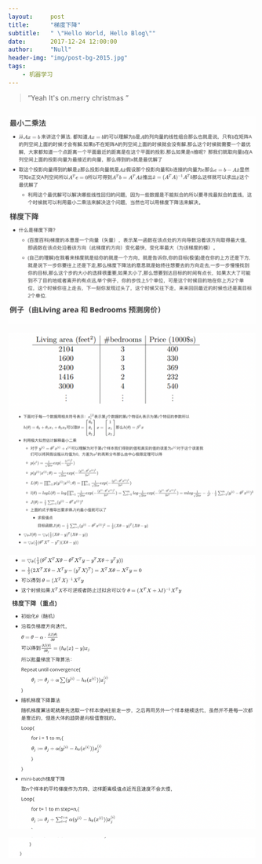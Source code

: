 ```yaml
---
layout:     post
title:      "梯度下降"
subtitle:   " \"Hello World, Hello Blog\""
date:       2017-12-24 12:00:00
author:     "Null"
header-img: "img/post-bg-2015.jpg"
tags:
    - 机器学习 
---
```


> “Yeah It's on.merry christmas ”

## 





![gd1](/img/gd/gd1.png)

![gd2](/img/gd/gd2.png)

![gd3](/img/gd/gd3.png)

![gd4](/img/gd/gd4.png)